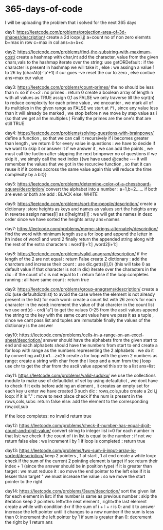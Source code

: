 # 365-days-of-code
I will be uploading the problem that i solved for the next 365 days

day1:
https://leetcode.com/problems/projection-area-of-3d-shapes/description/
create a 2d loop(i,j)
a=count no of non zero elemnts
b=max in row
c=max in col
ans=a+b+c

day2:
https://leetcode.com/problems/find-the-substring-with-maximum-cost/
create a hashmap with char,int
add the character, value from the given chars,vals to the hashmap
iterate over the string:
use getORDefault : if the character is present in hashmap we will take it , else : we assingn a value 1 to 26 by (charAt(i)-'a'+1)
if cur goes -ve reset the cur to zero , else contiue
ans=max cur value

day3:
https://leetcode.com/problems/count-primes/
the no should be less than n:
so if n<=2 : no primes : return 0
create a boolean array of length n with all values as TRUE
assign 0,1 as FALSE
we only traverse till the sqrt(n) to reduce complexity
for each prime value , we encounter , we mark all of its multiples in the given range as FALSE
we start at i*i , since any value less than it will already be marked ,
we stop before n
we move by step value as i (so that we get all the multiples )
Finally the primes are the one's that are still TRUE

day4:
https://leetcode.com/problems/solving-questions-with-brainpower/
define a function , so that we can call it recursively
if i becomes greater than length , we return 0
for every value in questions :
  we have to decide if we want to skip it or answer it
  if we answer it , we can add the points , we must call the fuction after skipping the next brinpower no of questions
  if we skip it , we simply call the next index
  {{we have used @cache --- it will remember the values that we got in the recurcive function , so that it can reuse it if it comes accross the same value again 
    this will reduce the time complexity by a bit}}

day5:
https://leetcode.com/problems/determine-color-of-a-chessboard-square/description/
convert the alphabet into a number : a=1,b=2......
if both are even or both are add :
    BLACK
else:
    WHITE

day6:
https://leetcode.com/problems/sort-the-people/description/
create a dictionary :store heights as keys and names as values
sort the heights array in reverse
assign names[i] as d[heights[i]] : we will get the names in desc order since we have sorted the heights array
ans=names

day7:
https://leetcode.com/problems/merge-strings-alternately/description/
find the word with minimum length
use a for loop and append the letter in ith index of word1 and word 2
finally return the appended string 
along with the rest of the extra characters : word1[i+1:] ,word2[i+1:]

day8:
https://leetcode.com/problems/valid-anagram/description/
if the length of the 2 are not equal : return False
create 2 dictionary : add the charcters and increase their count : use dic.get(s[i],0) (this will take 0 as default value if that character  is not in dic)
iterate over the characters in the dic :
if the count of s is not equal to t : return false
if the loop completes running : all have same count : return true

day9:
https://leetcode.com/problems/group-anagrams/description/
create a dic (use defaultdict(list) to avoid the case where the element is not already present in the list)
for each word:
  create a count list with 26 zero's
  for each character in the word:
    increment the value of that charcter in the count list
    we use ord(c) - ord("a") to get the values 0-25 from the ascii values
  append the string to the key with the same count value
  here we pass it as a tuple , since we cant pass list and tuples are immutable
finally the values of the dictionary is the answer

day10:
https://leetcode.com/problems/cells-in-a-range-on-an-excel-sheet/description/
answer should have the alphabets from the given start to end and each alphabets should have the numbers from start to end
create a for loop with range as the numbers representing the 2 alphabets :
  we do it by converting a=0,b=1....z=25
  create a for loop with the given 2 numbers as range:
    create a string with char from the i loop and a num from the j loop
    use chr to get the char from the ascii value
    append this str to a list
ans=list

day11:
https://leetcode.com/problems/valid-sudoku/
we use the collections module to make use of defaultdict of set
by using defaultdict , we dont have to check if it exits before adding an element , it creates an empty set for each key u enter
we have created 3 such dic : rows,cols,subs
create a 2d i,j loop:
  if it is "." : move to next place
  check if the num is present in the rows,cols,subs: return false
  else: add the element to the corresponding row,col,sub

if the loop completes: no invalid
return true
  
day12:
https://leetcode.com/problems/check-if-number-has-equal-digit-count-and-digit-value/
convert string to integer list
i=0
for each number in that list:
  we check if the count of i in list is equal to the number :
  if not we return false
  else : we increment i by 1
if loop is completed :
return true

day13:
https://leetcode.com/problems/two-sum-ii-input-array-is-sorted/description/
keep 2 pointers , 1 at start , 1 at end
create a while loop:
  check if the sum of the current 2 pointing element is target
  if so:
    return their index + 1 (since the answer should be in position type)
  if it is greater than target :
    we must reduce it : so move the end pointer to the left
  else if it is lesser than target "
    we must increase the value : so we move the start pointer to the right

day14:
https://leetcode.com/problems/3sum/description/
sort the given list
for each element in list:
  if the number is same as previous number : skip the iteration
  keep 2 pointers:
  left=the next element , right=the last element
  create a while with condition :l<r
  if the sum of i + l + r is 0:
    and it to answer 
    increase the left pointer until it changes to a new number
  if the sum is less than 0:
    increment  the left pointer by 1
  if sum is greater than 0:
    decrement the right by 1
return ans











